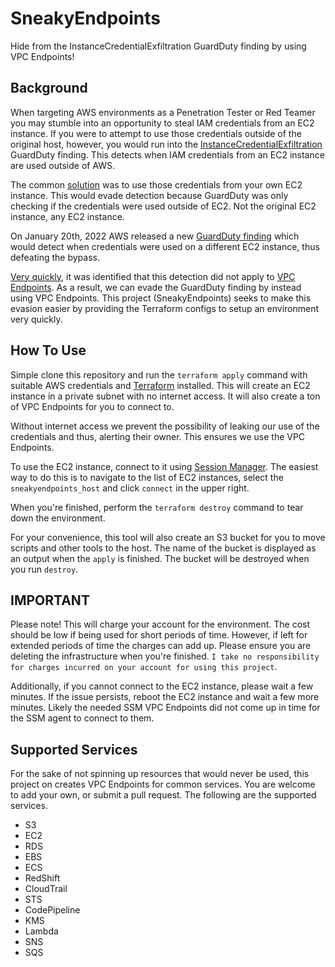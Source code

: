 # SneakyEndpoints
Hide from the InstanceCredentialExfiltration GuardDuty finding by using VPC Endpoints!

## Background
When targeting AWS environments as a Penetration Tester or Red Teamer you may stumble into an opportunity to steal IAM credentials from an EC2 instance. If you were to attempt to use those credentials outside of the original host, however, you would run into the [InstanceCredentialExfiltration](https://docs.aws.amazon.com/guardduty/latest/ug/guardduty_finding-types-iam.html#unauthorizedaccess-iam-instancecredentialexfiltrationoutsideaws) GuardDuty finding. This detects when IAM credentials from an EC2 instance are used outside of AWS.

The common [solution](https://hackingthe.cloud/aws/avoiding-detection/steal-keys-undetected/) was to use those credentials from your own EC2 instance. This would evade detection because GuardDuty was only checking if the credentials were used outside of EC2. Not the original EC2 instance, any EC2 instance.

On January 20th, 2022 AWS released a new [GuardDuty finding](https://docs.aws.amazon.com/guardduty/latest/ug/guardduty_finding-types-iam.html#unauthorizedaccess-iam-instancecredentialexfiltrationinsideaws) which would detect when credentials were used on a different EC2 instance, thus defeating the bypass. 

[Very quickly](https://twitter.com/Frichette_n/status/1484314130626449417?s=20), it was identified that this detection did not apply to [VPC Endpoints](https://docs.aws.amazon.com/vpc/latest/privatelink/vpc-endpoints.html). As a result, we can evade the GuardDuty finding by instead using VPC Endpoints. This project (SneakyEndpoints) seeks to make this evasion easier by providing the Terraform configs to setup an environment very quickly.

## How To Use
Simple clone this repository and run the `terraform apply` command with suitable AWS credentials and [Terraform](https://www.terraform.io/) installed. This will create an EC2 instance in a private subnet with no internet access. It will also create a ton of VPC Endpoints for you to connect to. 

Without internet access we prevent the possibility of leaking our use of the credentials and thus, alerting their owner. This ensures we use the VPC Endpoints.

To use the EC2 instance, connect to it using [Session Manager](https://docs.aws.amazon.com/systems-manager/latest/userguide/session-manager.html). The easiest way to do this is to navigate to the list of EC2 instances, select the `sneakyendpoints_host` and click `connect` in the upper right.

When you're finished, perform the `terraform destroy` command to tear down the environment.

For your convenience, this tool will also create an S3 bucket for you to move scripts and other tools to the host. The name of the bucket is displayed as an output when the `apply` is finished. The bucket will be destroyed when you run `destroy`.

## IMPORTANT
Please note! This will charge your account for the environment. The cost should be low if being used for short periods of time. However, if left for extended periods of time the charges can add up. Please ensure you are deleting the infrastructure when you're finished. `I take no responsibility for charges incurred on your account for using this project`.

Additionally, if you cannot connect to the EC2 instance, please wait a few minutes. If the issue persists, reboot the EC2 instance and wait a few more minutes. Likely the needed SSM VPC Endpoints did not come up in time for the SSM agent to connect to them.

## Supported Services
For the sake of not spinning up resources that would never be used, this project on creates VPC Endpoints for common services. You are welcome to add your own, or submit a pull request. The following are the supported services.

* S3
* EC2
* RDS
* EBS
* ECS
* RedShift
* CloudTrail
* STS
* CodePipeline
* KMS
* Lambda
* SNS
* SQS
